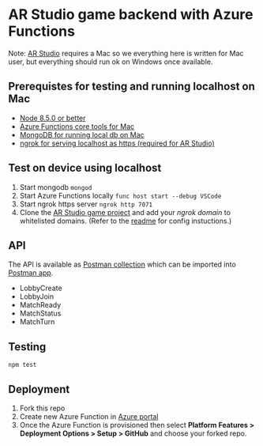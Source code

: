 # AR Studio game backend with Azure Functions

Note: [AR Studio](https://developers.facebook.com/products/ar-studio) requires a Mac so we everything here is written for Mac user, but everything should run ok on Windows once available.

## Prerequistes for testing and running localhost on Mac
- [Node 8.5.0 or better](https://nodejs.org/en/)
- [Azure Functions core tools for Mac](https://docs.microsoft.com/en-us/azure/azure-functions/functions-run-local#brew)
- [MongoDB for running local db on Mac](https://docs.mongodb.com/manual/tutorial/install-mongodb-on-os-x/#install-mongodb-community-edition)
- [ngrok for serving localhost as https (required for AR Studio)](https://ngrok.com/download)

## Test on device using localhost
1. Start mongodb
  `mongod`
2. Start Azure Functions locally
  `func host start --debug VSCode`
3. Start ngrok https server
  `ngrok http 7071`
4. Clone the [AR Studio game project](https://github.com/deadlyfingers/ARStudioGame) and add your *ngrok domain* to whitelisted domains. (Refer to the [readme](https://github.com/deadlyfingers/ARStudioGame/blob/master/README.md) for config instuctions.)

## API
The API is available as [Postman collection](https://github.com/deadlyfingers/ARStudioGame/blob/master/postman_collection.json) which can be imported into [Postman app](https://www.getpostman.com/).
- LobbyCreate
- LobbyJoin
- MatchReady
- MatchStatus
- MatchTurn

## Testing
`npm test`

## Deployment
1. Fork this repo
2. Create new Azure Function in [Azure portal](https://portal.azure.com)
3. Once the Azure Function is provisioned then select
**Platform Features > Deployment Options > Setup > GitHub** and choose your forked repo.